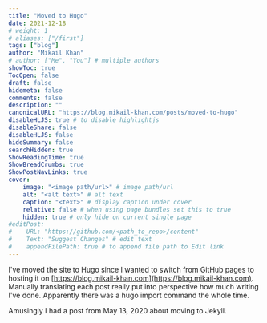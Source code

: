 ```yaml
---
title: "Moved to Hugo"
date: 2021-12-18
# weight: 1
# aliases: ["/first"]
tags: ["blog"]
author: "Mikail Khan"
# author: ["Me", "You"] # multiple authors
showToc: true
TocOpen: false
draft: false
hidemeta: false
comments: false
description: ""
canonicalURL: "https://blog.mikail-khan.com/posts/moved-to-hugo"
disableHLJS: true # to disable highlightjs
disableShare: false
disableHLJS: false
hideSummary: false
searchHidden: true
ShowReadingTime: true
ShowBreadCrumbs: true
ShowPostNavLinks: true
cover:
    image: "<image path/url>" # image path/url
    alt: "<alt text>" # alt text
    caption: "<text>" # display caption under cover
    relative: false # when using page bundles set this to true
    hidden: true # only hide on current single page
#editPost:
#    URL: "https://github.com/<path_to_repo>/content"
#    Text: "Suggest Changes" # edit text
#    appendFilePath: true # to append file path to Edit link
---
```


I've moved the site to Hugo since I wanted to switch from GitHub pages to hosting it
on [https://blog.mikail-khan.com](https://blog.mikail-khan.com). Manually translating each
post really put into perspective how much writing I've done. Apparently there was a hugo
import command the whole time.

Amusingly I had a post from May 13, 2020 about moving to Jekyll.

